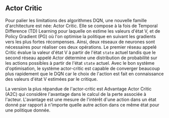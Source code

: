 ## Actor Critic

Pour palier les limitations des algorithmes DQN, une nouvelle famille d'architecture est née: Actor Critic. Elle se compose à la fois de Temporal Difference (TD) Learning pour laquelle on estime les valeurs d'état V, et de Policy Gradient (PG) où l'on optimise la politique en suivant les gradients vers les plus fortes récompenses. Ainsi, deux réseaux de neurones sont nécessaires pour réaliser ces deux opérations. Le premier réseau appelé Critic évalue la valeur d'état V à partir de l'état `state` actuel tandis que le second réseau appelé Actor détermine une distribution de probabilité sur les actions possibles à partir de l'état `state` actuel. Avec le bon système d'optimisation, le système actor-critic est capable de converger beaucoup plus rapidement que le DQN car le choix de l'action est fait en connaissance des valeurs d'état V estimées par le critique. 

La version la plus répandue de l'actor-critic est Advantage Actor Critic (A2C) qui considère l'avantage dans le calcul de la perte associée à l'acteur. L'avantage est une mesure de l'intérêt d'une action dans un état donné par rapport à n'importe quelle autre action dans ce même état pour une politique donnée. 